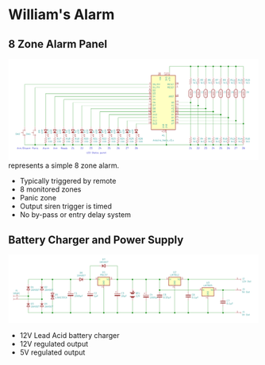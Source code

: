 # William's Alarm

## 8 Zone Alarm Panel

![8 zone alarm panel](docs/Schematic.png) represents a simple 8 zone alarm.

* Typically triggered by remote
* 8 monitored zones
* Panic zone
* Output siren trigger is timed
* No by-pass or entry delay system

## Battery Charger and Power Supply

![Battery Charger and PSU](docs/Charger+PSU.png)

* 12V Lead Acid battery charger
* 12V regulated output
* 5V regulated output